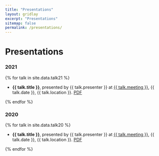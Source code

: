 ```yaml
---
title: "Presentations"
layout: gridlay
excerpt: "Presentations"
sitemap: false
permalink: /presentations/
---
```


# Presentations

### 2021
{% for talk in site.data.talk21 %}

  - <b>{{ talk.title }}</b>, presented by {{ talk.presenter }} at <u>{{ talk.meeting }}</u>, {{ talk.date }}, {{ talk.location }}. [PDF](https://events.seas.harvard.edu/event/aec_seminar_jing_meng)
  
{% endfor %}


### 2020
{% for talk in site.data.talk20 %}

  - <b>{{ talk.title }}</b>, presented by {{ talk.presenter }} at <u>{{ talk.meeting }}</u>, {{ talk.date }}, {{ talk.location }}. [PDF](https://events.seas.harvard.edu/event/aec_seminar_jing_meng)
  
{% endfor %}


